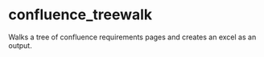 # confluence_treewalk
Walks a tree of confluence requirements pages and creates an excel as an output. 
